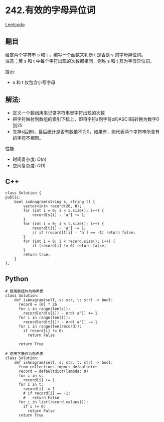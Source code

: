# 242.有效的字母异位词
[Leetcode](https://leetcode-cn.com/problems/valid-anagram/description/)

## 题目
给定两个字符串 s 和 t ，编写一个函数来判断 t 是否是 s 的字母异位词。  
注意：若 s 和 t 中每个字符出现的次数都相同，则称 s 和 t 互为字母异位词。

提示:  
* s 和 t 仅包含小写字母

## 解法:  
* 定义一个数组用来记录字符串里字符出现的次数
* 把字符映射到数组的索引下标上，即将字符a到字符z的ASCII码转换为数字0到25
* 先存s后删t，最后统计是否有数值不为0，如果有，则代表两个字符串所含有的字母不相同。

性能
* 时间复杂度: $O(n)$  
* 空间复杂度: $O(1)$


## C++
```
class Solution {
public:
    bool isAnagram(string s, string t) {
        vector<int> record(26, 0);
        for (int i = 0; i < s.size(); i++) {
            record[s[i] - 'a'] += 1;
        }
        for (int i = 0; i < t.size(); i++) {
            record[t[i] - 'a'] -= 1;
            // if (record[t[i] - 'a'] == -1) return false;
        }
        for (int i = 0; i < record.size(); i++) {
            if (record[i] != 0) return false;
        }
        return true;
    }
};
```

## Python
```
# 使用数组作为哈希表
class Solution:
    def isAnagram(self, s: str, t: str) -> bool:
      record = [0] * 26
      for i in range(len(s)):
        record[ord(s[i]) - ord('a')] += 1
      for i in range(len(t)):
        record[ord(t[i]) - ord('a')] -= 1
      for i in range(len(record)):
        if record[i] != 0:
          return False

      return True  
```

```
# 使用字典作为哈希表
class Solution:
    def isAnagram(self, s: str, t: str) -> bool:
      from collections import defaultdict
      record = defaultdict(lambda: 0)
      for i in s:
        record[i] += 1
      for i in t:
        record[i] -= 1
        # if record[i] == -1:
        #   return False
      for i in list(record.values()):
        if i != 0:
          return False
      return True
```
